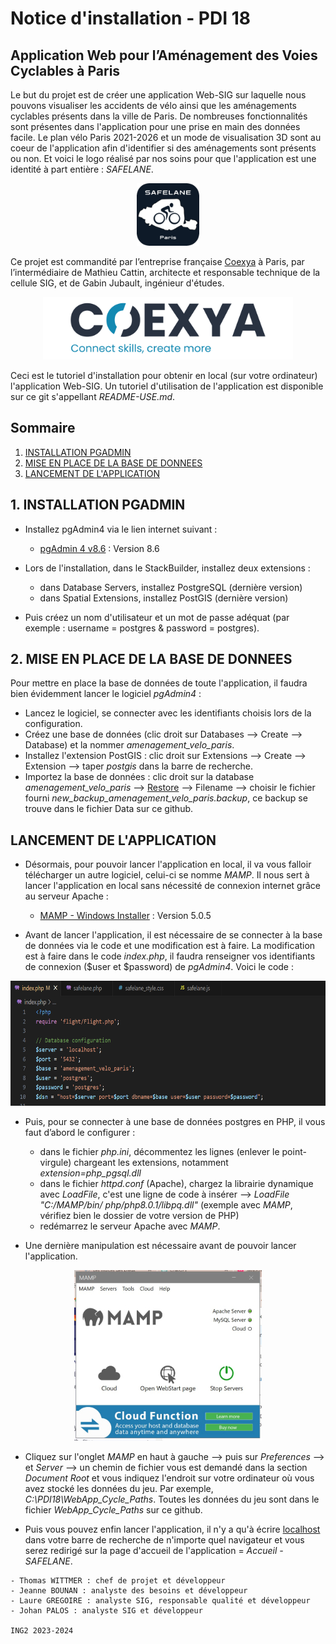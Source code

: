 # Notice d'installation - PDI 18
## Application Web pour l’Aménagement des Voies Cyclables à Paris

Le but du projet est de créer une application Web-SIG sur laquelle nous pouvons visualiser les accidents de vélo ainsi que les aménagements cyclables présents dans la ville de Paris. De nombreuses fonctionnalités sont présentes dans l'application pour une prise en main des données facile. Le plan vélo Paris 2021-2026 et un mode de visualisation 3D sont au coeur de l'application afin d'identifier si des aménagements sont présents ou non. Et voici le logo réalisé par nos soins pour que l'application est une identité à part entière : *SAFELANE*.

<p align="center">
  <img src="assets/images/logo/safelane_carre.png" width="100" height="auto" alt="Logo de l'application">
</p>

Ce projet est commandité par l’entreprise française [Coexya](https://www.coexya.eu/) à Paris, par l’intermédiaire de Mathieu Cattin, architecte et responsable technique de la cellule SIG, et de Gabin Jubault, ingénieur d'études.

<p align="center">
  <img src="assets/images/readme/Logo_Coexya.png" height="100" alt="Logo Coexya">
</p>

Ceci est le tutoriel d'installation pour obtenir en local (sur votre ordinateur) l'application Web-SIG. Un tutoriel d'utilisation de l'application est disponible sur ce git s'appellant *README-USE.md*.

## Sommaire
1. [INSTALLATION PGADMIN](#installation-pgadmin)
2. [MISE EN PLACE DE LA BASE DE DONNEES](#mise-en-place-des-donnees)
3. [LANCEMENT DE L'APPLICATION](#lancement-application)


## 1. INSTALLATION PGADMIN
- Installez pgAdmin4 via le lien internet suivant :
   * [pgAdmin 4 v8.6](https://www.pgadmin.org/download/pgadmin-4-windows/) : Version 8.6

- Lors de l'installation, dans le StackBuilder, installez deux extensions :
	- dans Database Servers, installez PostgreSQL (dernière version)
	- dans Spatial Extensions, installez PostGIS (dernière version)

- Puis créez un nom d'utilisateur et un mot de passe adéquat (par exemple : username = postgres & password = postgres).


## 2. MISE EN PLACE DE LA BASE DE DONNEES
Pour mettre en place la base de données de toute l'application, il faudra bien évidemment lancer le logiciel *pgAdmin4* :
- Lancez le logiciel, se connecter avec les identifiants choisis lors de la configuration.
- Créez une base de données (clic droit sur Databases --> Create --> Database) et la nommer *amenagement_velo_paris*.
- Installez l'extension PostGIS : clic droit sur Extensions --> Create --> Extension --> taper *postgis* dans la barre de recherche.
- Importez la base de données : clic droit sur la database *amenagement_velo_paris* --> [Restore](#restore) --> Filename --> choisir le fichier fourni *new_backup_amenagement_velo_paris.backup*, ce backup se trouve dans le fichier Data sur ce github.


## LANCEMENT DE L'APPLICATION
- Désormais, pour pouvoir lancer l'application en local, il va vous falloir télécharger un autre logiciel, celui-ci se nomme *MAMP*. Il nous sert à lancer l'application en local sans nécessité de connexion internet grâce au serveur Apache :
   * [MAMP - Windows Installer](https://www.mamp.info/en/downloads/) : Version 5.0.5

- Avant de lancer l'application, il est nécessaire de se connecter à la base de données via le code et une modification est à faire. La modification est à faire dans le code *index.php*, il faudra renseigner vos identifiants de connexion ($user et $password) de *pgAdmin4*. Voici le code :

<p align="center">
  <img src="assets/images/readme/index_bdd.png" height="200"/>
</p>

- Puis, pour se connecter à une base de données postgres en PHP, il vous faut d’abord le configurer :
   - dans le fichier *php.ini*, décommentez les lignes (enlever le point-virgule) chargeant les extensions, notamment *extension=php_pgsql.dll*
   - dans le fichier *httpd.conf* (Apache), chargez la librairie dynamique avec *LoadFile*, c'est une ligne de code à insérer --> *LoadFile "C:/MAMP/bin/ php/php8.0.1/libpq.dll"* (exemple avec *MAMP*, vérifiez bien le dossier de votre version de PHP)
   - redémarrez le serveur Apache avec *MAMP*.

- Une dernière manipulation est nécessaire avant de pouvoir lancer l'application.

<p align="center">
  <img src="assets/images/readme/mamp.jpg"/>
</p>

- Cliquez sur l'onglet *MAMP* en haut à gauche --> puis sur *Preferences* --> et *Server* --> un chemin de fichier vous est demandé dans la section *Document Root* et vous indiquez l'endroit sur votre ordinateur où vous avez stocké les données du jeu. Par exemple, *C:\PDI18\WebApp_Cycle_Paths*. Toutes les données du jeu sont dans le fichier *WebApp_Cycle_Paths* sur ce github.

- Puis vous pouvez enfin lancer l'application, il n'y a qu'à écrire [localhost](http://localhost/) dans votre barre de recherche de n'importe quel navigateur et vous serez redirigé sur la page d'accueil de l'application = *Accueil - SAFELANE*.

```
- Thomas WITTMER : chef de projet et développeur
- Jeanne BOUNAN : analyste des besoins et développeur
- Laure GREGOIRE : analyste SIG, responsable qualité et développeur
- Johan PALOS : analyste SIG et développeur

ING2 2023-2024
```
